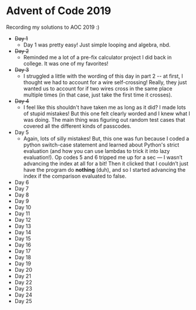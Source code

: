 # Advent of Code 2019
Recording my solutions to AOC 2019 :) 

- ~~Day 1~~
  - Day 1 was pretty easy! Just simple looping and algebra, nbd.
- ~~Day 2~~
  - Reminded me a lot of a pre-fix calculator project I did back in college. It was one of my favorites! 
- ~~Day 3~~
  - I struggled a little with the wording of this day in part 2 -- at first, I thought we had to account for a wire self-crossing! Really, they just wanted us to account for if two wires cross in the same place multiple times (in that case, just take the first time it crosses).
- ~~Day 4~~
  - I feel like this shouldn't have taken me as long as it did? I made lots of stupid mistakes! But this one felt clearly worded and I knew what I was doing. The main thing was figuring out random test cases that covered all the different kinds of passcodes. 
- Day 5
  - Again, lots of silly mistakes! But, this one was fun because I coded a python switch-case statement and learned about Python's strict evaluation (and how you can use lambdas to trick it into lazy evaluation!). Op codes 5 and 6 tripped me up for a sec — I wasn’t advancing the index at all for a bit! Then it clicked that I couldn’t just have the program do __nothing__ (duh), and so I started advancing the index if the comparison evaluated to false. 
- Day 6
- Day 7
- Day 8
- Day 9
- Day 10
- Day 11
- Day 12
- Day 13
- Day 14
- Day 15
- Day 16
- Day 17
- Day 18
- Day 19
- Day 20
- Day 21
- Day 22
- Day 23
- Day 24
- Day 25
